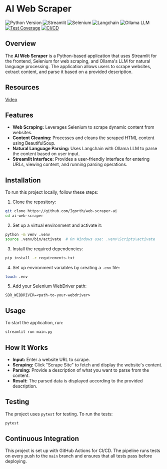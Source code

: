 # AI Web Scraper

![Python Version](https://img.shields.io/badge/python-3.9%2B-blue)
![Streamlit](https://img.shields.io/badge/Streamlit-1.0-orange)
![Selenium](https://img.shields.io/badge/Selenium-4.0-yellow)
![Langchain](https://img.shields.io/badge/Langchain-0.1-green)
![Ollama LLM](https://img.shields.io/badge/Ollama%20LLM-Enabled-blue)
[![Test Coverage](https://img.shields.io/badge/Test%20Coverage-100%25-brightgreen)](https://pytest.org/)
[![CI/CD](https://github.com/Igorth/web-scraper-ai/actions/workflows/ci.yml/badge.svg)](https://github.com/Igorth/web-scraper-ai/actions)

## Overview

The **AI Web Scraper** is a Python-based application that uses Streamlit for the frontend, 
Selenium for web scraping, and Ollama's LLM for natural language processing. 
The application allows users to scrape websites, extract content, and parse it based on a provided description.

## Resources

[Video](https://www.youtube.com/watch?v=Oo8-nEuDBkk)

## Features

- **Web Scraping:** Leverages Selenium to scrape dynamic content from websites.
- **Content Cleaning:** Processes and cleans the scraped HTML content using BeautifulSoup.
- **Natural Language Parsing:** Uses Langchain with Ollama LLM to parse the content based on user input.
- **Streamlit Interface:** Provides a user-friendly interface for entering URLs, viewing content, and running parsing operations.

## Installation

To run this project locally, follow these steps:

1. Clone the repository:
```bash
git clone https://github.com/Igorth/web-scraper-ai
cd ai-web-scraper
```
2. Set up a virtual environment and activate it:
```bash
python -m venv .venv
source .venv/bin/activate  # On Windows use: .venv\Scripts\activate
```

3. Install the required dependencies:
```bash
pip install -r requirements.txt
```

4. Set up environment variables by creating a `.env` file:
```bash
touch .env
```

5. Add your Selenium WebDriver path:
```commandline
SBR_WEBDRIVER=<path-to-your-webdriver>
```
## Usage
To start the application, run:
```bash
streamlit run main.py
```

## How It Works
- **Input:** Enter a website URL to scrape.
- **Scraping:** Click "Scrape Site" to fetch and display the website's content.
- **Parsing:** Provide a description of what you want to parse from the content.
- **Result:** The parsed data is displayed according to the provided description.

## Testing
The project uses `pytest` for testing. To run the tests:
```bash
pytest
```

## Continuous Integration
This project is set up with GitHub Actions for CI/CD. The pipeline runs tests on every push to the `main` 
branch and ensures that all tests pass before deploying.